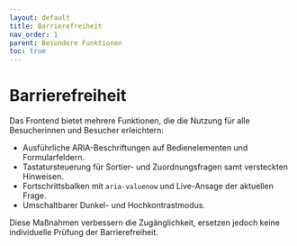 ```yaml
---
layout: default
title: Barrierefreiheit
nav_order: 1
parent: Besondere Funktionen
toc: true
---
```


# Barrierefreiheit

Das Frontend bietet mehrere Funktionen, die die Nutzung für alle Besucherinnen und Besucher erleichtern:

- Ausführliche ARIA-Beschriftungen auf Bedienelementen und Formularfeldern.
- Tastatursteuerung für Sortier- und Zuordnungsfragen samt versteckten Hinweisen.
- Fortschrittsbalken mit `aria-valuenow` und Live-Ansage der aktuellen Frage.
- Umschaltbarer Dunkel- und Hochkontrastmodus.

Diese Maßnahmen verbessern die Zugänglichkeit, ersetzen jedoch keine individuelle Prüfung der Barrierefreiheit.

